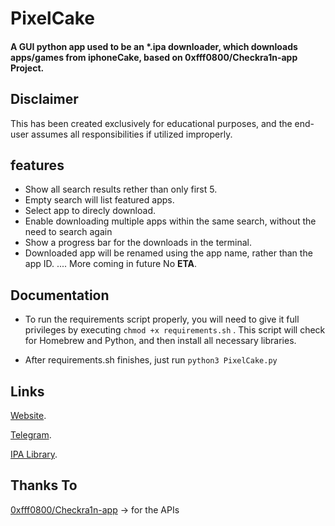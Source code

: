 # PixelCake

#### A GUI python app used to be an *.ipa downloader, which downloads apps/games from iphoneCake, based on **0xfff0800**/Checkra1n-app Project.

## Disclaimer

 This has been created exclusively for educational purposes, and the end-user assumes all responsibilities if utilized improperly.



## features

- Show all search results rether than only first 5.
- Empty search will list featured apps.
- Select app to direcly download.
- Enable downloading multiple apps within the same search, without the need to search again
- Show a progress bar for the downloads in the terminal.
- Downloaded app will be renamed using the app name, rather than the app ID.
.... More coming in future No **ETA**.


## Documentation

- To run the requirements script properly, you will need to give it full privileges by executing ```chmod +x requirements.sh``` .
  This script will check for Homebrew and Python, and then install all necessary libraries.

- After requirements.sh finishes, just run ```python3 PixelCake.py```


## Links

[Website](https://t.me/dpixel).

[Telegram](https://t.me/xdanpixel).

[IPA Library](https://t.me/dpixel).

## Thanks To

[0xfff0800/Checkra1n-app](https://github.com/0xfff0800/Checkra1n-app) -> for the APIs
